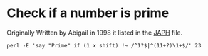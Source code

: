 # Check if a number is prime

Originally Written by Abigail in 1998 it listed in the [JAPH](https://www.cpan.org/misc/japh) file.

```
perl -E 'say "Prime" if (1 x shift) !~ /^1?$|^(11+?)\1+$/' 23
```


